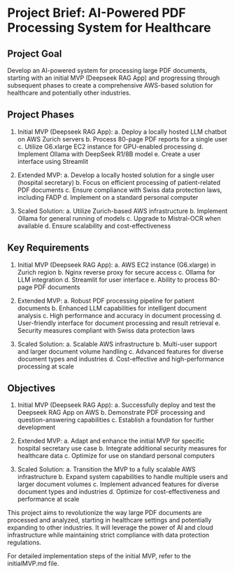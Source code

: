 # Project Brief: AI-Powered PDF Processing System for Healthcare

## Project Goal
Develop an AI-powered system for processing large PDF documents, starting with an initial MVP (Deepseek RAG App) and progressing through subsequent phases to create a comprehensive AWS-based solution for healthcare and potentially other industries.

## Project Phases

1. Initial MVP (Deepseek RAG App):
   a. Deploy a locally hosted LLM chatbot on AWS Zurich servers
   b. Process 80-page PDF reports for a single user
   c. Utilize G6.xlarge EC2 instance for GPU-enabled processing
   d. Implement Ollama with DeepSeek R1/8B model
   e. Create a user interface using Streamlit

2. Extended MVP:
   a. Develop a locally hosted solution for a single user (hospital secretary)
   b. Focus on efficient processing of patient-related PDF documents
   c. Ensure compliance with Swiss data protection laws, including FADP
   d. Implement on a standard personal computer

3. Scaled Solution:
   a. Utilize Zurich-based AWS infrastructure
   b. Implement Ollama for general running of models
   c. Upgrade to Mistral-OCR when available
   d. Ensure scalability and cost-effectiveness

## Key Requirements

1. Initial MVP (Deepseek RAG App):
   a. AWS EC2 instance (G6.xlarge) in Zurich region
   b. Nginx reverse proxy for secure access
   c. Ollama for LLM integration
   d. Streamlit for user interface
   e. Ability to process 80-page PDF documents

2. Extended MVP:
   a. Robust PDF processing pipeline for patient documents
   b. Enhanced LLM capabilities for intelligent document analysis
   c. High performance and accuracy in document processing
   d. User-friendly interface for document processing and result retrieval
   e. Security measures compliant with Swiss data protection laws

3. Scaled Solution:
   a. Scalable AWS infrastructure
   b. Multi-user support and larger document volume handling
   c. Advanced features for diverse document types and industries
   d. Cost-effective and high-performance processing at scale

## Objectives

1. Initial MVP (Deepseek RAG App):
   a. Successfully deploy and test the Deepseek RAG App on AWS
   b. Demonstrate PDF processing and question-answering capabilities
   c. Establish a foundation for further development

2. Extended MVP:
   a. Adapt and enhance the initial MVP for specific hospital secretary use case
   b. Integrate additional security measures for healthcare data
   c. Optimize for use on standard personal computers

3. Scaled Solution:
   a. Transition the MVP to a fully scalable AWS infrastructure
   b. Expand system capabilities to handle multiple users and larger document volumes
   c. Implement advanced features for diverse document types and industries
   d. Optimize for cost-effectiveness and performance at scale

This project aims to revolutionize the way large PDF documents are processed and analyzed, starting in healthcare settings and potentially expanding to other industries. It will leverage the power of AI and cloud infrastructure while maintaining strict compliance with data protection regulations.

For detailed implementation steps of the initial MVP, refer to the initialMVP.md file.
